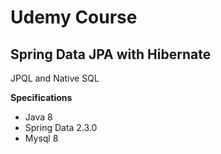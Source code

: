 # Udemy Course

## Spring Data JPA with Hibernate

JPQL and Native SQL

**Specifications**
* Java 8
* Spring Data 2.3.0
* Mysql 8